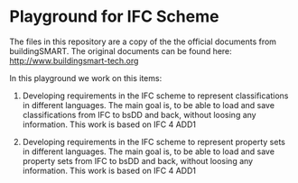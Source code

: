 # Playground for IFC Scheme

The files in this repository are a copy of the the official documents from buildingSMART. The original documents can be found here: http://www.buildingsmart-tech.org

In this playground we work on this items:

1. Developing requirements in the IFC scheme to represent classifications in different languages. The main goal is, to be able to load and save classifications from IFC to bsDD and back, without loosing any information. This work is based on IFC 4 ADD1  

2.  Developing requirements in the IFC scheme to represent property sets in different languages. The main goal is, to be able to load and save property sets from IFC to bsDD and back, without loosing any information. This work is based on IFC 4 ADD1  
